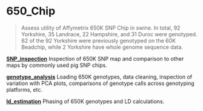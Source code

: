 # 650_Chip

> Assess utility of Affymetrix 650K SNP Chip in swine. In total, 92 Yorkshire,
> 35 Landrace, 22 Hampshire, and 31 Duroc were genotyped. 62 of the 92 Yorkshire
> were previously genotyped on the 60K Beadchip, while 2 Yorkshire
> have whole genome sequence data.

[**SNP_inspection**](./snp_inspection/snp_inspection.md)
Inspection of 650K SNP map and comparison to other maps by
commonly used pig SNP chips.

[**genotype_analysis**](./genotype_analysis/genotype_analysis.md)
Loading 650K genotypes, data cleaning, inspection of variation with PCA plots,
comparisons of genotype calls across genotyping platforms, etc.

[**ld_estimation**](./ld_estimation/ld_estimation.md)
Phasing of 650K genotypes and LD calculations.

